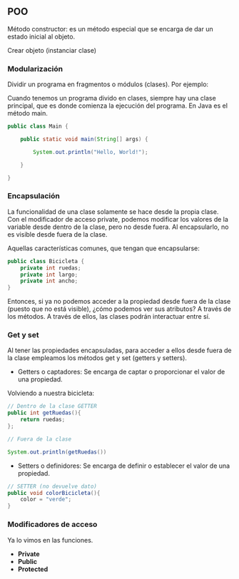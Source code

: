 ## POO

Método constructor: es un método especial que se encarga de dar un estado inicial al objeto.

Crear objeto (instanciar clase)


### Modularización

Dividir un programa en fragmentos o módulos (clases). Por ejemplo:

Cuando tenemos un programa divido en clases, siempre hay una clase principal, que es donde comienza la ejecución del programa. En Java es el método main.

```java
public class Main {

    public static void main(String[] args) {

        System.out.println("Hello, World!");

    }

}
```

### Encapsulación

La funcionalidad de una clase solamente se hace desde la propia clase. Con el modificador de acceso private, podemos modificar los valores de la variable desde dentro de la clase, pero no desde fuera. Al encapsularlo, no es visible desde fuera de la clase.

Aquellas características comunes, que tengan que encapsularse:

```java
public class Bicicleta {
    private int ruedas;
    private int largo;
    private int ancho;
}
```

Entonces, si ya no podemos acceder a la propiedad desde fuera de la clase (puesto que no está visible), ¿cómo podemos ver sus atributos? A través de los métodos. A través de ellos, las clases podrán interactuar entre sí.


### Get y set

Al tener las propiedades encapsuladas, para acceder a ellos desde fuera de la clase empleamos los métodos get y set (getters y setters).

- Getters o captadores: Se encarga de captar o proporcionar el valor de una propiedad.

Volviendo a nuestra bicicleta:

```java
// Dentro de la clase GETTER
public int getRuedas(){
    return ruedas;
};

// Fuera de la clase

System.out.println(getRuedas())
```

- Setters o definidores: Se encarga de definir o establecer el valor de una propiedad.

```java
// SETTER (no devuelve dato)
public void colorBicicleta(){
    color = "verde";
}
```

### Modificadores de acceso

Ya lo vimos en las funciones.

- **Private**
- **Public**
- **Protected**
